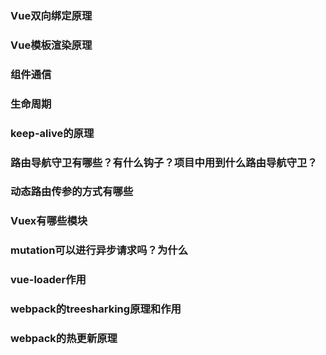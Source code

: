 ### Vue双向绑定原理
### Vue模板渲染原理
### 组件通信
### 生命周期
### keep-alive的原理
### 路由导航守卫有哪些？有什么钩子？项目中用到什么路由导航守卫？
### 动态路由传参的方式有哪些
### Vuex有哪些模块
### mutation可以进行异步请求吗？为什么
### vue-loader作用
### webpack的treesharking原理和作用
### webpack的热更新原理
